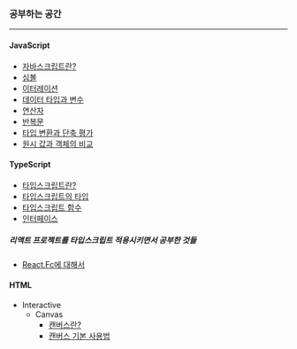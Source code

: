 ### 공부하는 공간

---

#### JavaScript

- [자바스크립트란?](https://github.com/yeonguk0201/study/blob/main/Front_End/JavaScript/JavaScript.md)
- [심볼](https://github.com/yeonguk0201/study/blob/main/Front_End/JavaScript/Symbol.md)
- [이터레이션](https://github.com/yeonguk0201/study/blob/main/Front_End/JavaScript/iteration.md)
- [데이터 타입과 변수](https://github.com/yeonguk0201/study/blob/main/Front_End/JavaScript/DataType&Variable.md)
- [연산자](https://github.com/yeonguk0201/study/blob/main/Front_End/JavaScript/operator.md)
- [반복문](https://github.com/yeonguk0201/study/blob/main/Front_End/JavaScript/controlFlow.md)
- [타입 변환과 단축 평가](https://github.com/yeonguk0201/study/blob/main/Front_End/JavaScript/type.md)
- [원시 값과 객체의 비교](https://github.com/yeonguk0201/study/blob/main/Front_End/JavaScript/primitive&object.md)

#### TypeScript

- [타입스크립트란?](https://github.com/yeonguk0201/study/blob/main/Front_End/TypeScript/start.md)
- [타입스크립트의 타입](https://github.com/yeonguk0201/study/blob/main/Front_End/TypeScript/type.md)
- [타입스크립트 함수](https://github.com/yeonguk0201/study/blob/main/Front_End/TypeScript/function.md)
- [인터페이스](https://github.com/yeonguk0201/study/blob/main/Front_End/TypeScript/interface.md)

##### 리액트 프로젝트를 타입스크립트 적용시키면서 공부한 것들

- [React.Fc에 대해서](https://github.com/yeonguk0201/study/blob/main/Front_End/TypeScript/ReactToTypeScript/ReactFC.md)

#### HTML

- Interactive
  - Canvas
    - [캔버스란?](https://github.com/yeonguk0201/study/blob/main/Front_End/HTML/Interactive/Canvas/canvas.md)
    - [캔버스 기본 사용법](https://github.com/yeonguk0201/study/blob/main/Front_End/HTML/Interactive/Canvas/basic.md)
